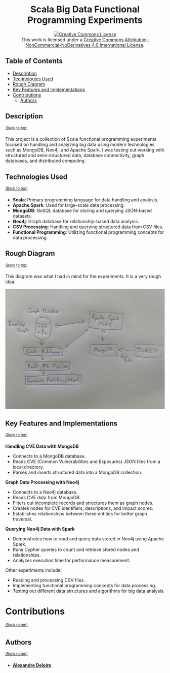 <div align="center">

# Scala Big Data Functional Programming Experiments

<a rel="license" href="http://creativecommons.org/licenses/by-nc-nd/4.0/"><img alt="Creative Commons License" style="border-width:0" src="https://i.creativecommons.org/l/by-nc-nd/4.0/88x31.png" /></a><br />This work is licensed under a <a rel="license" href="http://creativecommons.org/licenses/by-nc-nd/4.0/">Creative Commons Attribution-NonCommercial-NoDerivatives 4.0 International License</a>.

</div>


## Table of Contents

- [Description](#installation)
- [Technologies Used](#technologies-used)
- [Rough Diagram](#rough-diagram)
- [Key Features and Implementations](#key-features-and-implementations)
- [Contributions](#contributions)
  - [Authors](#authors)


## **Description**
<sup>[(Back to top)](#table-of-contents)</sup>

This project is a collection of Scala functional programming experiments focused on handling and analyzing big data using modern technologies such as MongoDB, Neo4j, and Apache Spark. I was testing out working with structured and semi-structured data, database connectivity, graph databases, and distributed computing.

## Technologies Used
<sup>[(Back to top)](#table-of-contents)</sup>

- **Scala**: Primary programming language for data handling and analysis.
- **Apache Spark**: Used for large-scale data processing.
- **MongoDB**: NoSQL database for storing and querying JSON-based datasets.
- **Neo4j**: Graph database for relationship-based data analysis.
- **CSV Processing**: Handling and querying structured data from CSV files.
- **Functional Programming**: Utilizing functional programming concepts for data processing.

## Rough Diagram
<sup>[(Back to top)](#table-of-contents)</sup>

This diagram was what I had in mind for the experiments. It is a very rough idea.

![diagram](image/diagram.jpg)

## Key Features and Implementations
<sup>[(Back to top)](#table-of-contents)</sup>

**Handling CVE Data with MongoDB**
- Connects to a MongoDB database.
- Reads CVE (Common Vulnerabilities and Exposures) JSON files from a local directory.
- Parses and inserts structured data into a MongoDB collection.

**Graph Data Processing with Neo4j**
- Connects to a Neo4j database.
- Reads CVE data from MongoDB.
- Filters out incomplete records and structures them as graph nodes.
- Creates nodes for CVE identifiers, descriptions, and impact scores.
- Establishes relationships between these entities for better graph traversal.

**Querying Neo4j Data with Spark**
- Demonstrates how to read and query data stored in Neo4j using Apache Spark.
- Runs Cypher queries to count and retrieve stored nodes and relationships.
- Analyzes execution time for performance measurement.

Other experiments include:
- Reading and processing CSV files.
- Implementing functional programming concepts for data processing.
- Testing out different data structures and algorithms for big data analysis.

# Contributions
<sup>[(Back to top)](#table-of-contents)</sup>

## Authors
<sup>[(Back to top)](#table-of-contents)</sup>

- [**Alexandre Deloire**](https://github.com/alexdeloire)


